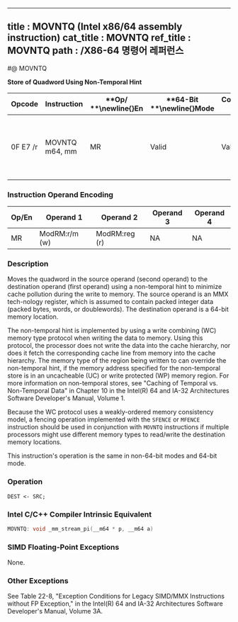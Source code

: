 ----------------------------
title : MOVNTQ (Intel x86/64 assembly instruction)
cat_title : MOVNTQ
ref_title : MOVNTQ
path : /X86-64 명령어 레퍼런스
----------------------------
#@ MOVNTQ

**Store of Quadword Using Non-Temporal Hint**

|**Opcode**|**Instruction**|**Op/ **\newline{}**En**|**64-Bit **\newline{}**Mode**|**Compat/**\newline{}**Leg Mode**|**Description**|
|----------|---------------|------------------------|-----------------------------|---------------------------------|---------------|
|0F E7 /r|MOVNTQ m64, mm|MR|Valid|Valid|Move quadword from mm to m64 using non-temporal hint.|
### Instruction Operand Encoding


|Op/En|Operand 1|Operand 2|Operand 3|Operand 4|
|-----|---------|---------|---------|---------|
|MR|ModRM:r/m (w)|ModRM:reg (r)|NA|NA|
### Description


Moves the quadword in the source operand (second operand) to the destination operand (first operand) using a non-temporal hint to minimize cache pollution during the write to memory. The source operand is an MMX tech-nology register, which is assumed to contain packed integer data (packed bytes, words, or doublewords). The destination operand is a 64-bit memory location.

The non-temporal hint is implemented by using a write combining (WC) memory type protocol when writing the data to memory. Using this protocol, the processor does not write the data into the cache hierarchy, nor does it fetch the corresponding cache line from memory into the cache hierarchy. The memory type of the region being written to can override the non-temporal hint, if the memory address specified for the non-temporal store is in an uncacheable (UC) or write protected (WP) memory region. For more information on non-temporal stores, see "Caching of Temporal vs. Non-Temporal Data" in Chapter 10 in the Intel(R) 64 and IA-32 Architectures Software Developer's Manual, Volume 1.

Because the WC protocol uses a weakly-ordered memory consistency model, a fencing operation implemented with the `SFENCE` or `MFENCE` instruction should be used in conjunction with `MOVNTQ` instructions if multiple processors might use different memory types to read/write the destination memory locations.

This instruction's operation is the same in non-64-bit modes and 64-bit mode.


### Operation

```info-verb
DEST <- SRC;
```

### Intel C/C++ Compiler Intrinsic Equivalent

```cpp
MOVNTQ: void _mm_stream_pi(__m64 * p, __m64 a)
```
### SIMD Floating-Point Exceptions


None.

### Other Exceptions


See Table 22-8, "Exception Conditions for Legacy SIMD/MMX Instructions without FP Exception," in the Intel(R) 64 and IA-32 Architectures Software Developer's Manual, Volume 3A.

